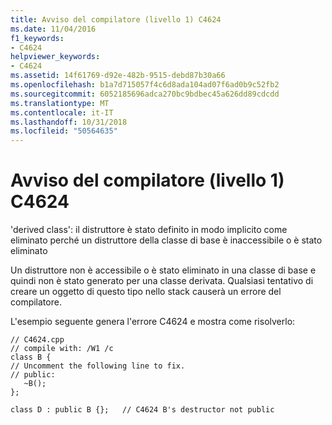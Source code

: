 ```yaml
---
title: Avviso del compilatore (livello 1) C4624
ms.date: 11/04/2016
f1_keywords:
- C4624
helpviewer_keywords:
- C4624
ms.assetid: 14f61769-d92e-482b-9515-debd87b30a66
ms.openlocfilehash: b1a7d715057f4c6d8ada104ad07f6ad0b9c52fb2
ms.sourcegitcommit: 6052185696adca270bc9bdbec45a626dd89cdcdd
ms.translationtype: MT
ms.contentlocale: it-IT
ms.lasthandoff: 10/31/2018
ms.locfileid: "50564635"
---
```

# <a name="compiler-warning-level-1-c4624"></a>Avviso del compilatore (livello 1) C4624

'derived class': il distruttore è stato definito in modo implicito come eliminato perché un distruttore della classe di base è inaccessibile o è stato eliminato

Un distruttore non è accessibile o è stato eliminato in una classe di base e quindi non è stato generato per una classe derivata. Qualsiasi tentativo di creare un oggetto di questo tipo nello stack causerà un errore del compilatore.

L'esempio seguente genera l'errore C4624 e mostra come risolverlo:

```
// C4624.cpp
// compile with: /W1 /c
class B {
// Uncomment the following line to fix.
// public:
   ~B();
};

class D : public B {};   // C4624 B's destructor not public
```